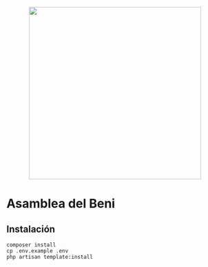 <p align="center"><a href="https://laravel.com" target="_blank"><img src="https://raw.githubusercontent.com/laravel/art/master/logo-lockup/5%20SVG/2%20CMYK/1%20Full%20Color/laravel-logolockup-cmyk-red.svg" width="400"></a></p>

# Asamblea del Beni

## Instalación
```
composer install
cp .env.example .env
php artisan template:install
```

<!-- ## Colaboradores -->